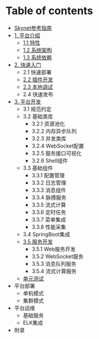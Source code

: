 # Table of contents

* [Skynet参考指南](README.md)
* [1. 平台介绍](1.chapter/README.md)
  * [1.1 特性](1.chapter/untitled.md)
  * [1.2 系统架构](1.chapter/xi-tong-jia-gou.md)
  * [1.3 系统依赖](1.chapter/xi-tong-yi-lai.md)
* [2. 快速入门](2.chapter/README.md)
  * 2.1 快速部署
  * [2.2 插件开发](2.chapter/cha-jian-kai-fa.md)
  * [2.3 本地调试](2.chapter/ben-di-tiao-shi.md)
  * 2.4 快速发布
* [3. 平台开发](3.chapter/README.md)
  * 3.1 规范约定
  * 3.2 基础类库
    * 3.2.1 资源池化
    * 3.2.2 内存异步队列
    * 3.2.3 并发类库
    * 3.2.4 WebSocket配置
    * 3.2.5 服务接口可视化
    * 3.2.6 Shell组件
  * 3.3 基础组件
    * 3.3.1 配置管理
    * 3.3.2 日志管理
    * 3.3.3 消息组件
    * 3.3.4 脉搏服务
    * 3.3.5 流式计算
    * 3.3.6 定时任务
    * 3.3.7 菜单集成
    * 3.3.8 性能采集
  * 3.4 SpringBoot集成
  * [3.5 服务开发](3.chapter/3.5-fu-wu-kai-fa/README.md)
    * 3.5.1 Web服务开发
    * 3.5.2 WebSocket服务
    * 3.5.3 消息队列服务
    * 3.5.4 流式计算服务
  * [单元测试](3.chapter/dan-yuan-ce-shi.md)
* 平台部署
  * 单机模式
  * 集群模式
* 平台运维
  * 基础服务
  * ELK集成
* 附录

